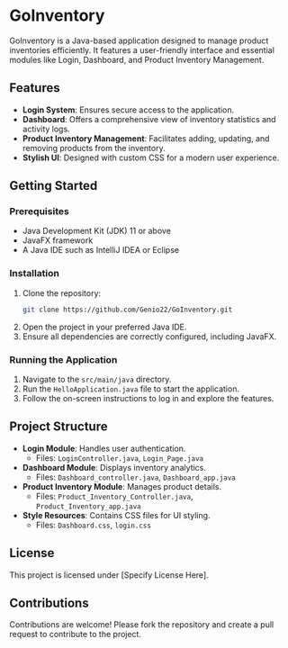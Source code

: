 # GoInventory

GoInventory is a Java-based application designed to manage product inventories efficiently. It features a user-friendly interface and essential modules like Login, Dashboard, and Product Inventory Management.

## Features

- **Login System**: Ensures secure access to the application.
- **Dashboard**: Offers a comprehensive view of inventory statistics and activity logs.
- **Product Inventory Management**: Facilitates adding, updating, and removing products from the inventory.
- **Stylish UI**: Designed with custom CSS for a modern user experience.

## Getting Started

### Prerequisites

- Java Development Kit (JDK) 11 or above
- JavaFX framework
- A Java IDE such as IntelliJ IDEA or Eclipse

### Installation

1. Clone the repository:
   ```bash
   git clone https://github.com/Genio22/GoInventory.git
   ```
2. Open the project in your preferred Java IDE.
3. Ensure all dependencies are correctly configured, including JavaFX.

### Running the Application

1. Navigate to the `src/main/java` directory.
2. Run the `HelloApplication.java` file to start the application.
3. Follow the on-screen instructions to log in and explore the features.

## Project Structure

- **Login Module**: Handles user authentication.
  - Files: `LoginController.java`, `Login_Page.java`
- **Dashboard Module**: Displays inventory analytics.
  - Files: `Dashboard_controller.java`, `Dashboard_app.java`
- **Product Inventory Module**: Manages product details.
  - Files: `Product_Inventory_Controller.java`, `Product_Inventory_app.java`
- **Style Resources**: Contains CSS files for UI styling.
  - Files: `Dashboard.css`, `login.css`

## License

This project is licensed under [Specify License Here].

## Contributions

Contributions are welcome! Please fork the repository and create a pull request to contribute to the project.
